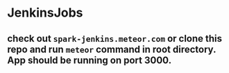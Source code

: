 # JenkinsJobs

## check out `spark-jenkins.meteor.com` or clone this repo and run `meteor` command in root directory. App should be running on port 3000.
